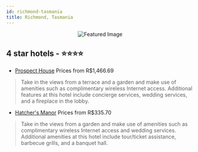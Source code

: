 ```yaml
---
id: richmond-tasmania
title: Richmond, Tasmania
---
```


<center><img src="https://i.travelapi.com/hotels/36000000/35100000/35092900/35092871/6c38fc81_z.jpg" alt="Featured Image" /></center>


##  4 star hotels - ⭐️⭐️⭐️⭐️

-    [Prospect House](https://www.hurb.com/br/hotels/richmond/prospect-house-JNP-JP794299?cmp=18055) Prices from R$1,466.69
   > Take in the views from a terrace and a garden and make use of amenities such as complimentary wireless Internet access. Additional features at this hotel include concierge services, wedding services, and a fireplace in the lobby.
-    [Hatcher's Manor](https://www.hurb.com/br/hotels/richmond/hatcher-s-manor-JNP-JP037877?cmp=18055) Prices from R$335.70
   > Take in the views from a garden and make use of amenities such as complimentary wireless Internet access and wedding services. Additional amenities at this hotel include tour/ticket assistance, barbecue grills, and a banquet hall.
